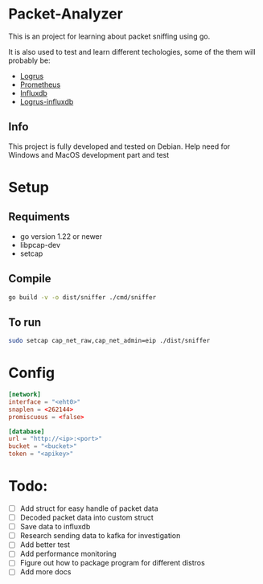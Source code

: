 # Packet-Analyzer

This is an project for learning about packet sniffing using go.

It is also used to test and learn different techologies, some of the them will probably be:
- [Logrus](https://github.com/Sirupsen/logrus)
- [Prometheus](https://prometheus.io/)
- [Influxdb](https://www.influxdata.com/)
- [Logrus-influxdb](https://github.com/Abramovic/logrus_influxdb)

## Info
This project is fully developed and tested on Debian.
Help need for Windows and MacOS development part and test

# Setup

## Requiments
- go version 1.22 or newer
- libpcap-dev
- setcap

## Compile
```bash
go build -v -o dist/sniffer ./cmd/sniffer
```

## To run
```bash
sudo setcap cap_net_raw,cap_net_admin=eip ./dist/sniffer
```

# Config
```toml
[network]
interface = "<eht0>"
snaplen = <262144>
promiscuous = <false>

[database]
url = "http://<ip>:<port>"
bucket = "<bucket>"
token = "<apikey>"
```

# Todo:
- [ ] Add struct for easy handle of packet data
- [ ] Decoded packet data into custom struct
- [ ] Save data to influxdb
- [ ] Research sending data to kafka for investigation
- [ ] Add better test
- [ ] Add performance monitoring
- [ ] Figure out how to package program for different distros
- [ ] Add more docs
